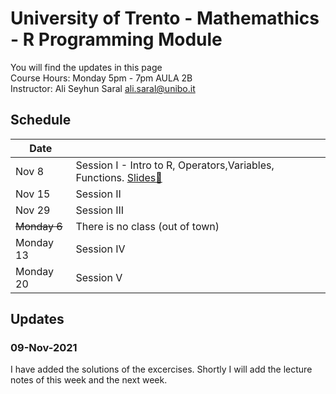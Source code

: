 # University of Trento - Mathemathics - R Programming Module
You will find the updates in this page  
Course Hours: Monday 5pm - 7pm  AULA 2B  
Instructor: Ali Seyhun Saral <ali.saral@unibo.it>
## Schedule
| Date      |                                                          |
|-----------|----------------------------------------------------------|
| Nov 8     | Session I - Intro to R, Operators,Variables, Functions. [Slides🔗](https://www.saral.it/trentomathr/slides1.html#1)   |
| Nov 15    | Session II                                                          |
| Nov 29    | Session III  |
| ~~Monday 6~~  | There is no class (out of town)  |
| Monday 13 | Session IV  |
| Monday 20 | Session V  |

## Updates
### 09-Nov-2021
I have added the solutions of the excercises. Shortly I will add the lecture notes of this week and the next week.
